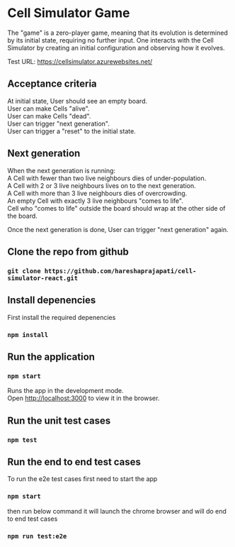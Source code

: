 # Cell Simulator Game

The "game" is a zero-player game, meaning that its evolution is determined by its initial state,
requiring no further input. One interacts with the Cell Simulator by creating an initial configuration
and observing how it evolves.

Test URL: https://cellsimulator.azurewebsites.net/

## Acceptance criteria

  At initial state, User should see an empty board.  
  User can make Cells "alive".  
  User can make Cells "dead".  
  User can trigger "next generation".  
  User can trigger a "reset" to the initial state.  

## Next generation

  When the next generation is running:  
      A Cell with fewer than two live neighbours dies of under-population.  
      A Cell with 2 or 3 live neighbours lives on to the next generation.  
      A Cell with more than 3 live neighbours dies of overcrowding.  
      An empty Cell with exactly 3 live neighbours "comes to life".  
      Cell who "comes to life" outside the board should wrap at the other side of the
      board.  

Once the next generation is done, User can trigger "next generation" again.

## Clone the repo from github

### `git clone https://github.com/hareshaprajapati/cell-simulator-react.git`

## Install depenencies

First install the required depenencies

### `npm install`

## Run the application

### `npm start`

Runs the app in the development mode.\
Open [http://localhost:3000](http://localhost:3000) to view it in the browser.

## Run the unit test cases

### `npm test`

## Run the end to end test cases

To run the e2e test cases first need to start the app

### `npm start`

then run below command it will launch the chrome browser and will do end to end test cases

### `npm run test:e2e`

